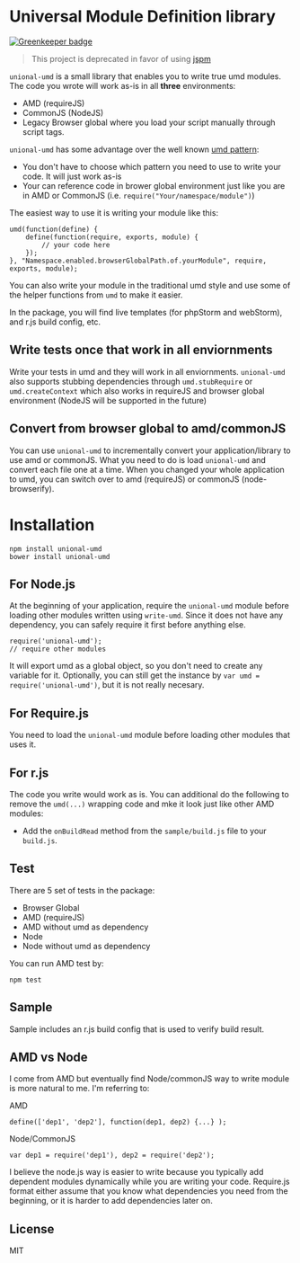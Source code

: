 # Universal Module Definition library

[![Greenkeeper badge](https://badges.greenkeeper.io/unional/umd.svg)](https://greenkeeper.io/)

> This project is deprecated in favor of using [jspm](https://github.com/jspm/jspm-cli)

`unional-umd` is a small library that enables you to write true umd modules.  The code you wrote will work as-is in all **three** environments:
* AMD (requireJS)
* CommonJS (NodeJS)
* Legacy Browser global where you load your script manually through script tags.
 
`unional-umd` has some advantage over the well known [umd pattern](https://github.com/umdjs/umd):
* You don't have to choose which pattern you need to use to write your code. It will just work as-is
* Your can reference code in brower global environment just like you are in AMD or CommonJS (i.e. `require("Your/namespace/module")`)

The easiest way to use it is writing your module like this:

	umd(function(define) {
		define(function(require, exports, module) {
			// your code here
		});
	}, "Namespace.enabled.browserGlobalPath.of.yourModule", require, exports, module);

You can also write your module in the traditional umd style and use some of the helper functions from `umd` to make it easier.

In the package, you will find live templates (for phpStorm and webStorm), and r.js build config, etc.


## Write tests once that work in all enviornments
Write your tests in umd and they will work in all enviornments.
`unional-umd` also supports stubbing dependencies through `umd.stubRequire` or `umd.createContext` which also works in requireJS and browser global environment (NodeJS will be supported in the future)

## Convert from browser global to amd/commonJS
You can use `unional-umd` to incrementally convert your application/library to use amd or commonJS. What you need to do is load `unional-umd` and convert each file one at a time. When you changed your whole application to umd, you can switch over to amd (requireJS) or commonJS (node-browserify).

# Installation

	npm install unional-umd
	bower install unional-umd

## For Node.js
At the beginning of your application, require the `unional-umd` module before loading other modules written using `write-umd`. Since it does not have any dependency, you can safely require it first before anything else.

	require('unional-umd');
	// require other modules
	
It will export umd as a global object, so you don't need to create any variable for it. Optionally, you can still get the instance by `var umd = require('unional-umd')`, but it is not really necesary.

## For Require.js
You need to load the `unional-umd` module before loading other modules that uses it.

## For r.js
The code you write would work as is.  You can additional do the following to remove the `umd(...)` wrapping code and mke it look just like other AMD modules:
* Add the `onBuildRead` method from the `sample/build.js` file to your `build.js`.

## Test
There are 5 set of tests in the package:

* Browser Global
* AMD (requireJS)
* AMD without umd as dependency
* Node
* Node without umd as dependency

You can run AMD test by:

	npm test

## Sample
Sample includes an r.js build config that is used to verify build result.

## AMD vs Node
I come from AMD but eventually find Node/commonJS way to write module is more natural to me. I'm referring to:

AMD

	define(['dep1', 'dep2'], function(dep1, dep2) {...} );

Node/CommonJS

	var dep1 = require('dep1'), dep2 = require('dep2');	
I believe the node.js way is easier to write because you typically add dependent modules dynamically while you are writing your code. Require.js format either assume that you know what dependencies you need from the beginning, or it is harder to add dependencies later on.

## License
MIT
